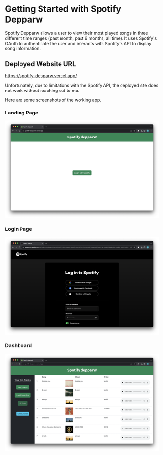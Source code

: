 # Getting Started with Spotify Depparw

Spotify Depparw allows a user to view their most played songs in three different time ranges (past month, past 6 months, all time). It uses Spotify's OAuth to authenticate the user and interacts with Spotify's API to display song information. 

## Deployed Website URL

https://spotify-depparw.vercel.app/

Unfortunately, due to limitations with the Spotify API, the deployed site does not work without reaching out to me. 

Here are some screenshots of the working app.

### Landing Page
![landing page](public/screenshots/landing.png)

### Login Page
![login page](public/screenshots/login.png)

### Dashboard
![dashboard](public/screenshots/dashboard.png)


